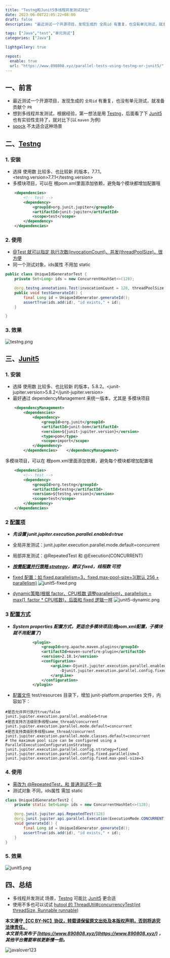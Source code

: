 ```yaml
---
title: "Testng和Junit5多线程并发测试对比"
date: 2023-06-08T22:05:22+08:00
draft: false
description: "最近测试一个开源项目，发现生成的 全局id 有重复，也没有单元测试，就准备贡献个 PR。想到多线程并发测试，根据经验，第一想法是用 Testng，后面看了下 Junit5也有实验性支持了，就对比下(以 maven 为例)"

tags: ["Java","test","单元测试"]
categories: ["Java"]

lightgallery: true

repost:
  enable: true
  url: "https://www.890808.xyz/parallel-tests-using-testng-or-junit5/"
---
```


<!--more-->

## 一、前言
- 最近测试一个开源项目，发现生成的 `全局id` 有重复，也没有单元测试，就准备贡献个 `PR`
- 想到多线程并发测试，根据经验，第一想法是用 [Testng](https://github.com/testng-team/testng)，后面看了下 [Junit5](https://github.com/junit-team/junit5) 也有实验性支持了，就对比下(以 `maven` 为例)
- [spock](https://github.com/spockframework/spock) 不太适合这种场景

## 二、[Testng](https://testng.org/doc/documentation-main.html#parallel-tests)
### 1. 安装
- 选择 使用数 比较多、也比较新 的版本，7.7.1。<testng.version>7.7.1</testng.version>
- 多模块项目，可以在 根pom.xml里面添加依赖，避免每个模块都增加配置哦
```xml
    <dependencies>
        <!-- test -->
        <dependency>
            <groupId>org.junit.jupiter</groupId>
            <artifactId>junit-jupiter</artifactId>
            <scope>test</scope>
        </dependency>
    </dependencies>
```

### 2. 使用
- [@Test 就可以指定 执行次数(invocationCount)、并发(threadPoolSize)，很方便](https://testng.org/doc/documentation-main.html#parallel-tests)
- 同一个测试对象，ids属性 不用加 static
```java
public class UniqueIdGeneratorTest {
    private Set<Long> ids = new ConcurrentHashSet<>(128);

    @org.testng.annotations.Test(invocationCount = 128, threadPoolSize = 3)
    public void testGenerateId() {
        final Long id = UniqueIdGenerator.generateId();
        assertTrue(ids.add(id), "id exists," + id);
    }

}
```

### 3. 效果
![testng.png](https://img.890808.xyz/file/javalover123/2023/06/2794bd5249788bc70c764d5ce2cdf152.png)

## 三、[Junit5](https://junit.org/junit5/docs/current/user-guide/#writing-tests-parallel-execution)
### 1. 安装
- 选择 使用数 比较多、也比较新 的版本，5.8.2。<junit-jupiter.version>5.8.2</junit-jupiter.version>
- 最好通过 dependencyManagement 来统一版本，尤其是 多模块项目
```xml
    <dependencyManagement>
        <dependencies>
            <dependency>
                <groupId>org.junit</groupId>
                <artifactId>junit-bom</artifactId>
                <version>${junit-jupiter.version}</version>
                <type>pom</type>
                <scope>import</scope>
            </dependency>
        </dependencies>    </dependencyManagement>
```

多模块项目，可以在 根pom.xml里面添加依赖，避免每个模块都增加配置哦
```xml
    <dependencies>
        <!-- test -->
        <dependency>
            <groupId>org.testng</groupId>
            <artifactId>testng</artifactId>
            <version>${testng.version}</version>
            <scope>test</scope>
        </dependency>
    </dependencies>
```

### 2 [配置项](https://junit.org/junit5/docs/current/user-guide/#writing-tests-parallel-execution-config)
- ***先设置 junit.jupiter.execution.parallel.enabled=true***
- 全局并发测试：junit.jupiter.execution.parallel.mode.default=concurrent
- 局部并发测试：@RepeatedTest 和 @Execution(CONCURRENT)
- ***[按需配置并行策略 strategy](https://junit.org/junit5/docs/current/user-guide/#writing-tests-parallel-execution-config)，建议 fixed，线程数 可控***
- [fixed 配置：如 fixed.parallelism=3，fixed.max-pool-size=3(默认 256 + parallelism)](https://github.com/junit-team/junit5/blob/f58cd419755846f1476e8d15783438de8d7aede4/junit-platform-engine/src/main/java/org/junit/platform/engine/support/hierarchical/DefaultParallelExecutionConfigurationStrategy.java#L44)
![junit5-fixed.png](https://img.890808.xyz/file/javalover123/2023/06/422bfec8970a12e6526e40dee50ebed5.png)

- [dynamic策略(根据 factor、CPU核数 调整parallelism)，parallelism = max(1, factor * CPU核数)，后面和 fixed 逻辑一样](https://github.com/junit-team/junit5/blob/f58cd419755846f1476e8d15783438de8d7aede4/junit-platform-engine/src/main/java/org/junit/platform/engine/support/hierarchical/DefaultParallelExecutionConfigurationStrategy.java#L67)
![junit5-dynamic.png](https://img.890808.xyz/file/javalover123/2023/06/edd7361ac51d4f17184847b2b152822b.png)

### 3 [配置方式](https://junit.org/junit5/docs/current/user-guide/#writing-tests-parallel-execution-config)
- ***System properties 配置方式，更适合多模块项目(根pom.xml配置，子模块就不用配置了)***
```xml
            <plugin>
                <groupId>org.apache.maven.plugins</groupId>
                <artifactId>maven-surefire-plugin</artifactId>
                <version>2.18.1</version>
                <configuration>
                    <argLine>-Djunit.jupiter.execution.parallel.enabled=true -Djunit.jupiter.execution.parallel.config.strategy=fixed
                        -Djunit.jupiter.execution.parallel.config.fixed.parallelism=3 -Djunit.jupiter.execution.parallel.config.fixed.max-pool-size=3
                    </argLine>
                </configuration>
            </plugin>
```

- [配置文件](https://junit.org/junit5/docs/current/user-guide/#writing-tests-parallel-execution-config)
test/resources 目录下，增加 junit-platform.properties 文件，内容如下：
```
#是否允许并行执行true/false
junit.jupiter.execution.parallel.enabled=true
#是否支持方法级别多线程same_thread/concurrent
junit.jupiter.execution.parallel.mode.default=concurrent
#是否支持类级别多线程same_thread/concurrent
junit.jupiter.execution.parallel.mode.classes.default=concurrent
# the maximum pool size can be configured using a ParallelExecutionConfigurationStrategy
junit.jupiter.execution.parallel.config.strategy=fixed
junit.jupiter.execution.parallel.config.fixed.parallelism=3
junit.jupiter.execution.parallel.config.fixed.max-pool-size=3
```

### 4. 使用
- [需改为 @RepeatedTest，和 普通测试不一致](https://junit.org/junit5/docs/current/user-guide/#writing-tests-parallel-execution)
- 测试对象 不同，ids属性 需加 static
```java
class UniqueIdGeneratorTest2 {
    private static Set<Long> ids = new ConcurrentHashSet<>(128);

    @org.junit.jupiter.api.RepeatedTest(128)
    @org.junit.jupiter.api.parallel.Execution(ExecutionMode.CONCURRENT)
    void generateId() {
        final Long id = UniqueIdGenerator.generateId();
        assertTrue(ids.add(id), "id exists," + id);
    }
}
```

### 5. 效果
![junit5.png](https://img.890808.xyz/file/javalover123/2023/06/a46900b7e5875b317a68d6798940f916.png)

## 四、总结
- 多线程并发测试 场景，[Testng](https://testng.org/doc/documentation-main.html#parallel-tests) 可能比 [Junit5](https://junit.org/junit5/docs/current/user-guide/#writing-tests-parallel-execution) 更合适
- 使用不多也可以试试 [hutool 的 ThreadUtil#concurrencyTest(int threadSize, Runnable runnable)](https://gitee.com/dromara/hutool/)

**本文遵守[【CC BY-NC】协议，转载请保留原文出处及本版权声明，否则将追究法律责任。](https://creativecommons.org/licenses/by-nc/4.0/)**   
***本文首先发布于 [https://www.890808.xyz/](https://www.890808.xyz/) ，其他平台需要审核更新慢一些。***

![javalover123](https://img.890808.xyz/file/javalover123/2023/04/688b88cfd4ed9f6fcd56828b849ce47c.jpg)
